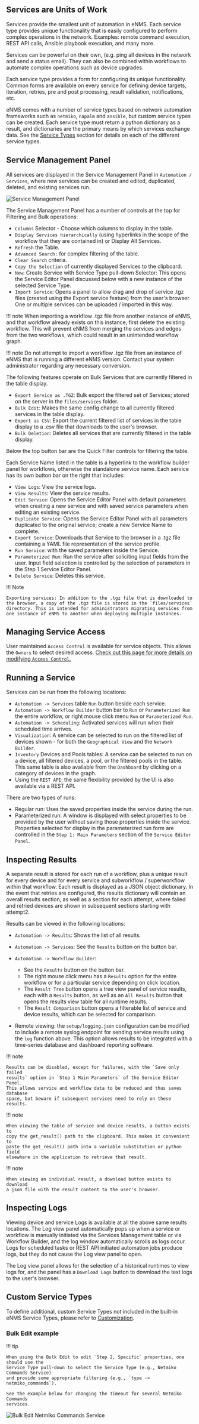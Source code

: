 ## Services are Units of Work

Services provide the smallest unit of automation in eNMS. Each service
type provides unique functionality that is easily configured to perform
complex operations in the network. Examples: remote command execution,
REST API calls, Ansible playbook execution, and many more.

Services can be powerful on their own, (e.g. ping all devices in the
network and send a status email). They can also be combined within
workflows to automate complex operations such as device upgrades.

Each service type provides a form for configuring its unique
functionality. Common forms are available on every service for defining
device targets, iteration, retries, pre and post processing, result
validation, notifications, etc.

eNMS comes with a number of service types based on network
automation frameworks such as `netmiko`, `napalm` and `ansible`, but
custom service types can be created. Each service type must return a python
dictionary as a result, and dictionaries are the primary means by which
services exchange data.  See the [Service Types](../service_types/)
section for details on each of the different service types.

## Service Management Panel

All services are displayed in the Service Management Panel in 
`Automation / Services`, where new services can be created and edited,
duplicated, deleted, and existing services run.

![Service Management Panel](../_static/automation/services/services.png)

The Service Management Panel has a number of controls at the top for
Filtering and Bulk operations:

- `Columns` Selector - Choose which columns to display in the table.
- `Display Services hierarchically` (using hyperlinks in the scope of
   the workflow that they are contained in) or Display All Services.
- `Refresh` the Table.
- `Advanced Search:` for complex filtering of the table.
- `Clear Search` criteria.
- `Copy the Selection` of currently displayed Services to the clipboard.
- `New`: Create Service with Service Type pull-down Selector: This opens
   the Service Editor Panel discussed below with a new instance of the 
   selected Service Type.
- `Import Service`: Opens a panel to allow drag and drop of service
   .tgz files (created using the Export service feature) from the user's
   browser. One or multiple services can be uploaded / imported in this way.
   
!!! note
    When importing a workflow .tgz file from another instance of eNMS, and
    that workflow already exists on this instance, first delete the existing
    workflow.  This will prevent eNMS from merging the services and edges from
    the two workflows, which could result in an unintended workflow graph.

!!! note
    Do not attempt to import a workflow .tgz file from an instance of eNMS
    that is running a different eNMS version.  Contact your system administrator
    regarding any necessary conversion.

The following features operate on Bulk Services that are currently
filtered in the table display.

- `Export Service as .TGZ`: Bulk export the filtered set of Services; stored on
   the server in the `files/services` folder. 
- `Bulk Edit`:  Makes the same config change to all currently filtered
   services in the table display.
- `Export as CSV`: Export the current filtered list of services in the
   table display to a .csv file that downloads to the user's browser.
- `Bulk Deletion`: Deletes all services that are currently filtered in the
   table display.

Below the top button bar are the Quick Filter controls for filtering the table.

Each Service Name listed in the table is a hyperlink to the workflow builder panel
for workflows, otherwise the standalone service name.  Each service has its own
button bar on the right that includes:

- `View Logs`: View the service logs.
- `View Results`: View the service results.
- `Edit Service`: Opens the Service Editor Panel with default parameters when
   creating a new service and with saved service parameters when editing an
   existing service.
- `Duplicate Service`: Opens the Service Editor Panel with all parameters
   duplicated to the original service; create a new Service Name to complete.
- `Export Service`: Downloads that Service to the browser in a .tgz file
   containing a YAML file representation of the service profile. 
- `Run Service`: with the saved parameters inside the Service.
- `Parameterized Run`: Run the service after soliciting input fields from the
   user. Input field selection is controlled by the selection of parameters
   in the Step 1 Service Editor Panel.
- `Delete Service`: Deletes this service. 

!!! Note

	Exporting services: In addition to the .tgz file that is downloaded to
    the browser, a copy of the .tgz file is stored in the `files/services`
    directory. This is intended for administrators migrating services from
    one instance of eNMS to another when deploying multiple instances.

## Managing Service Access
User maintained `Access Control` is available for service objects. This allows the `Owners` to select desired access.
[Check out this page for more details on modifying `Access Control`.](../administration/overview.md)  

## Running a Service

Services can be run from the following locations:

- `Automation -> Services` table `Run` button beside each service.
- `Automation -> Workflow Builder` button bar to `Run` or `Parameterized Run` 
  the entire workflow, or right mouse click menu `Run` or `Parameterized Run`.
- `Automation -> Scheduling`: Activated services will run when their scheduled
  time arrives.
- `Visualization`:  A service can be selected to run on the filtered
  list of devices shown - for both the `Geographical View` and the `Network Builder`.
- `Inventory` Devices and Pools tables: A service can be selected to run
  on a device, all filtered devices, a pool, or the filtered pools in the table.
  This same table is also available from the `Dashboard` by clicking on a category
  of devices in the graph.
- Using the `REST API`: the same flexibility provided by the UI is also available 
  via a REST API. 

There are two types of runs:

- Regular run: Uses the saved properties inside the service during the run.
- Parameterized run: A window is displayed with select properties to be 
  provided by the user without saving those properties inside the service.
  Properties selected for display in the parameterized run form are controlled
  in the `Step 1: Main Parameters` section of the `Service Editor Panel`. 

## Inspecting Results

A separate result is stored for each run of a workflow, plus a
unique result for every device and for every service and
subworkflow / superworkflow within that workflow. Each result is displayed
as a JSON object dictionary. In the event that retries are configured, the
results dictionary will contain an overall results section, as well as a
section for each attempt, where failed and retried devices are shown in
subsequent sections starting with attempt2.

Results can be viewed in the following locations:

- `Automation -> Results`: Shows the list of all results.
- `Automation -> Services`: See the `Results` button on the button bar.
- `Automation -> Workflow Builder`:

    - See the `Results` button on the button bar. 
    - The right mouse click menu has a `Results` option for the entire workflow
      or for a particular service depending on click location.
    - The `Result Tree` button opens a tree view panel of service results,
      each with a `Results` button, as well as an `All Results` button that 
      opens the results view table for all runtime results.
    - The `Result Comparison` button opens a filterable list of service
      and device results, which can be selected for comparison.
     
- Remote viewing: the `setup/logging.json` configuration can be modified to
  include a remote syslog endpoint for sending service results using the `log`
  function above. This option allows results to be integrated with a 
  time-series database and dashboard reporting software.

!!! note
    
    Results can be disabled, except for failures, with the `Save only failed
    results` option in `Step 1 Main Parameters` of the Service Editor Panel.
    This allows service and workflow data to be reduced and thus saves database
    space, but beware if subsequent services need to rely on these results.
    
!!! note
    
    When viewing the table of service and device results, a button exists to
    copy the get_result() path to the clipboard. This makes it convenient to
    paste the get_result() path into a variable substitution or python field
    elsewhere in the application to retrieve that result.
    
!!! note

    When viewing an individual result, a download button exists to download
    a json file with the result content to the user's browser.
  
## Inspecting Logs

Viewing device and service Logs is available at all the above 
same results locations. The Log view panel automatically pops up when a service
or workflow is manually initiated via the Services Management table or via
Workflow Builder, and the log window automatically scrolls as logs occur.
Logs for scheduled tasks or REST API initiated automation
jobs produce logs, but they do not cause the Log view panel to open.

The Log view panel allows for the selection of a historical runtimes to view logs
for, and the panel has a `Download Logs` button to download the text logs to
the user's browser.

## Custom Service Types

To define additional, custom Service Types not included in the built-in eNMS Service 
Types, please refer to [Customization](../../advanced/customization/#custom-service-types).

### Bulk Edit example 

!!! tip

    When using the Bulk Edit to edit `Step 2, Specific` properties, one should use the 
    Service Type pull-down to select the Service Type (e.g., Netmiko Commands Service)
    and provide some appropriate filtering (e.g., `type -> netmiko_commands`).
    
    See the example below for changing the Timeout for several Netmiko Commands 
    services.
    
![Bulk Edit Netmiko Commands Service](../_static/automation/services/bulk_edit_netmiko_validation.png)      